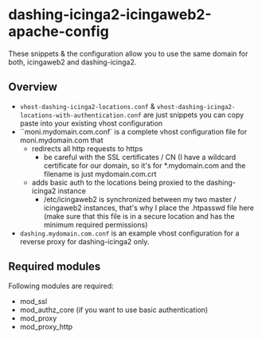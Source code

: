 # dashing-icinga2-icingaweb2-apache-config
These snippets & the configuration allow you to use the same domain for both, icingaweb2 and dashing-icinga2. 

## Overview 
  - `vhost-dashing-icinga2-locations.conf` & `vhost-dashing-icinga2-locations-with-authentication.conf` are just snippets you can copy paste into your existing vhost configuration
  - ``moni.mydomain.com.conf` is a complete vhost configuration file for moni.mydomain.com that
      - redirects all http requests to https
          - be careful with the SSL certificates / CN (I have a wildcard certificate for our domain, so it's for *.mydomain.com and the filename is just mydomain.com.crt
      - adds basic auth to the locations being proxied to the dashing-icinga2 instance
          - /etc/icingaweb2 is synchronized between my two master / icingaweb2 instances, that's why I place the .htpasswd file here (make sure that this file is in a secure location and has the minimum required permissions) 
  - `dashing.mydomain.com.conf` is an example vhost configuration for a reverse proxy for dashing-icinga2 only.

## Required modules
Following modules are required: 
  - mod_ssl
  - mod_authz_core (if you want to use basic authentication)
  - mod_proxy
  - mod_proxy_http
